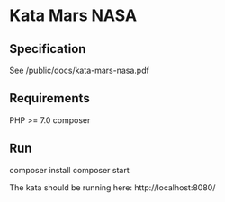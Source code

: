 # Kata Mars NASA


## Specification

See /public/docs/kata-mars-nasa.pdf


## Requirements

PHP >= 7.0
composer


## Run

composer install
composer start

The kata should be running here: http://localhost:8080/
